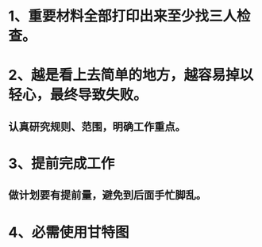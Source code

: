 # 1、重要材料全部打印出来至少找三人检查。

# 2、越是看上去简单的地方，越容易掉以轻心，最终导致失败。

## 认真研究规则、范围，明确工作重点。

# 3、提前完成工作

## 做计划要有提前量，避免到后面手忙脚乱。

# 4、必需使用甘特图
